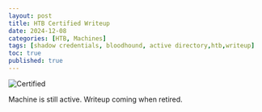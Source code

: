 ```yaml
---
layout: post
title: HTB Certified Writeup
date: 2024-12-08
categories: [HTB, Machines]
tags: [shadow credentials, bloodhound, active directory,htb,writeup]
toc: true
published: true
---
```

![Certified](https://tuxpad.github.io/assets/images/htb/machines/certified/certified.png)

Machine is still active. Writeup coming when retired.
